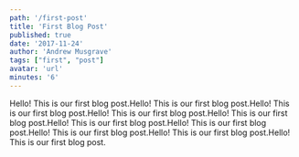```yaml
---
path: '/first-post'
title: 'First Blog Post'
published: true
date: '2017-11-24'
author: 'Andrew Musgrave'
tags: ["first", "post"]
avatar: 'url'
minutes: '6'
---
```


Hello! This is our first blog post.Hello! This is our first blog post.Hello! This is our first blog post.Hello! This is our first blog post.Hello! This is our first blog post.Hello! This is our first blog post.Hello! This is our first blog post.Hello! This is our first blog post.Hello! This is our first blog post.Hello! This is our first blog post.